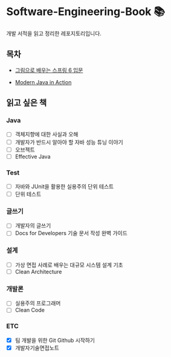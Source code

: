 # Software-Engineering-Book 📚
개발 서적을 읽고 정리한 레포지토리입니다.

## 목차
- [그림으로 배우는 스프링 6 입문](https://github.com/gabean13/Software-Engineering-Book/blob/main/%EA%B7%B8%EB%A6%BC%EC%9C%BC%EB%A1%9C%20%EB%B0%B0%EC%9A%B0%EB%8A%94%20%EC%8A%A4%ED%94%84%EB%A7%81%206%20%EC%9E%85%EB%AC%B8/README.md)

- [Modern Java in Action](https://github.com/gabean13/Software-Engineering-Book/tree/main/Modern%20Java%20in%20Action)

## 읽고 싶은 책

### Java
- [ ] 객체지향에 대한 사실과 오해
- [ ] 개발자가 반드시 알아야 할 자바 성능 튜닝 이야기
- [ ] 오브젝트
- [ ] Effective Java

### Test 
- [ ] 자바와 JUnit을 활용한 실용주의 단위 테스트
- [ ] 단위 테스트

### 글쓰기
- [ ] 개발자의 글쓰기
- [ ] Docs for Developers 기술 문서 작성 완벽 가이드

### 설계
- [ ] 가상 면접 사례로 배우는 대규모 시스템 설계 기초
- [ ] Clean Architecture

### 개발론
- [ ] 실용주의 프로그래머
- [ ] Clean Code

### ETC
- [x] 팀 개발을 위한 Git Github 시작하기
- [x] 개발자기술면접노트
